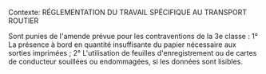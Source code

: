 Contexte: RÉGLEMENTATION DU TRAVAIL SPÉCIFIQUE AU TRANSPORT ROUTIER

Sont punies de l'amende prévue pour les contraventions de la 3e classe : 1° La présence à bord en quantité insuffisante du papier nécessaire aux sorties imprimées ; 2° L'utilisation de feuilles d'enregistrement ou de cartes de conducteur souillées ou endommagées, si les données sont lisibles.